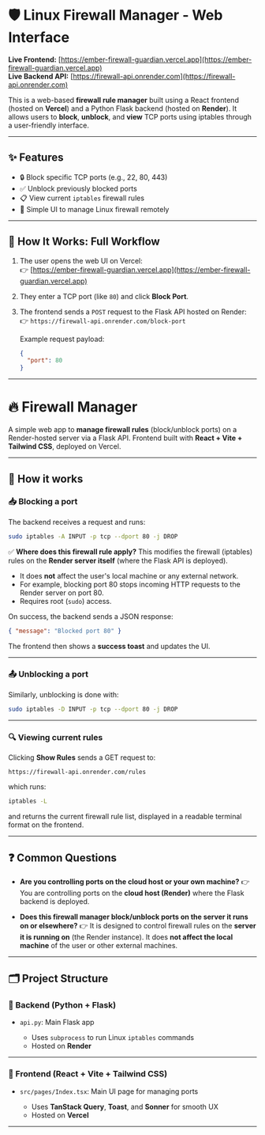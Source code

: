 # 🛡️ Linux Firewall Manager - Web Interface

**Live Frontend:** [https://ember-firewall-guardian.vercel.app](https://ember-firewall-guardian.vercel.app)  
**Live Backend API:** [https://firewall-api.onrender.com](https://firewall-api.onrender.com)

This is a web-based **firewall rule manager** built using a React frontend (hosted on **Vercel**) and a Python Flask backend (hosted on **Render**). It allows users to **block**, **unblock**, and **view** TCP ports using iptables through a user-friendly interface.

---

## ✨ Features

- 🔒 Block specific TCP ports (e.g., 22, 80, 443)
- ✅ Unblock previously blocked ports
- 📋 View current `iptables` firewall rules
- 🧠 Simple UI to manage Linux firewall remotely

---

## 🔁 How It Works: Full Workflow

1. The user opens the web UI on Vercel:  
   👉 [https://ember-firewall-guardian.vercel.app](https://ember-firewall-guardian.vercel.app)

2. They enter a TCP port (like `80`) and click **Block Port**.

3. The frontend sends a `POST` request to the Flask API hosted on Render:  
   👉 `https://firewall-api.onrender.com/block-port`

   Example request payload:
   ```json
   {
     "port": 80
   }

---

# 🔥 Firewall Manager

A simple web app to **manage firewall rules** (block/unblock ports) on a Render-hosted server via a Flask API.
Frontend built with **React + Vite + Tailwind CSS**, deployed on Vercel.

---

## 🚀 How it works

### 📥 Blocking a port

The backend receives a request and runs:

```bash
sudo iptables -A INPUT -p tcp --dport 80 -j DROP
```

✅ **Where does this firewall rule apply?**
This modifies the firewall (iptables) rules on the **Render server itself** (where the Flask API is deployed).

* It does **not** affect the user's local machine or any external network.
* For example, blocking port 80 stops incoming HTTP requests to the Render server on port 80.
* Requires root (`sudo`) access.

On success, the backend sends a JSON response:

```json
{ "message": "Blocked port 80" }
```

The frontend then shows a **success toast** and updates the UI.

---

### 📤 Unblocking a port

Similarly, unblocking is done with:

```bash
sudo iptables -D INPUT -p tcp --dport 80 -j DROP
```

---

### 🔍 Viewing current rules

Clicking **Show Rules** sends a GET request to:

```
https://firewall-api.onrender.com/rules
```

which runs:

```bash
iptables -L
```

and returns the current firewall rule list, displayed in a readable terminal format on the frontend.

---

## ❓ Common Questions

* **Are you controlling ports on the cloud host or your own machine?**
  👉 You are controlling ports on the **cloud host (Render)** where the Flask backend is deployed.

* **Does this firewall manager block/unblock ports on the server it runs on or elsewhere?**
  👉 It is designed to control firewall rules on the **server it is running on** (the Render instance).
  It does **not affect the local machine** of the user or other external machines.

---

## 🗂️ Project Structure

### 📌 Backend (Python + Flask)

* `api.py`: Main Flask app

  * Uses `subprocess` to run Linux `iptables` commands
  * Hosted on **Render**

---

### 🎨 Frontend (React + Vite + Tailwind CSS)

* `src/pages/Index.tsx`: Main UI page for managing ports

  * Uses **TanStack Query**, **Toast**, and **Sonner** for smooth UX
  * Hosted on **Vercel**

---


